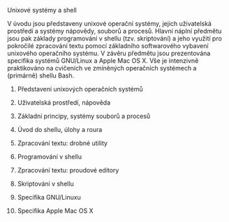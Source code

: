 Unixové systémy a shell

V úvodu jsou představeny unixové operační systémy, jejich
uživatelská prostředí a systémy nápovědy, souborů a procesů. Hlavní
náplní předmětu jsou pak základy programování v shellu (tzv.
skriptování) a jeho využití pro pokročilé zpracování textu pomocí
základního softwarového vybavení unixového operačního systému. V
závěru předmětu jsou prezentována specifika systémů GNU/Linux a Apple
Mac OS X. Vše je intenzivně praktikováno na cvičeních ve zmíněných
operačních systémech a (primárně) shellu Bash.

1. Představení unixových operačních systémů

2. Uživatelská prostředí, nápověda

3. Základní principy, systémy souborů a procesů

4. Úvod do shellu, úlohy a roura

5. Zpracování textu: drobné utility

6. Programování v shellu

7. Zpracování textu: proudové editory

8. Skriptování v shellu

9. Specifika GNU/Linuxu

10. Specifika Apple Mac OS X 
